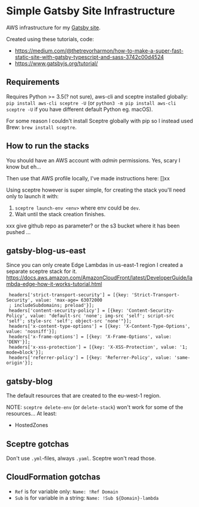 # Simple Gatsby Site Infrastructure

AWS infrastructure for my [Gatsby site](https://github.com/TeemuKoivisto/simple-gatsby-typescript-blog).



Created using these tutorials, code:
* https://medium.com/@thetrevorharmon/how-to-make-a-super-fast-static-site-with-gatsby-typescript-and-sass-3742c00d4524
* https://www.gatsbyjs.org/tutorial/

## Requirements

Requires Python >= 3.5(? not sure), aws-cli and sceptre installed globally: `pip install aws-cli sceptre -U` (or `python3 -m pip install aws-cli sceptre -U` if you have different default Python eg. macOS).

For some reason I couldn't install Sceptre globally with pip so I instead used Brew: `brew install sceptre`.

## How to run the stacks

You should have an AWS account with *admin* permissions. Yes, scary I know but eh...

Then use that AWS profile locally, I've made instructions here: []xx

Using sceptre however is super simple, for creating the stack you'll need only to launch it with:
1. `sceptre launch-env <env>` where env could be `dev`.
2. Wait until the stack creation finishes.

xxx give github repo as parameter? or the s3 bucket where it has been pushed ...

## gatsby-blog-us-east

Since you can only create Edge Lambdas in us-east-1 region I created a separate sceptre stack for it. https://docs.aws.amazon.com/AmazonCloudFront/latest/DeveloperGuide/lambda-edge-how-it-works-tutorial.html

```
 headers['strict-transport-security'] = [{key: 'Strict-Transport-Security', value: 'max-age= 63072000 
 ; includeSubdomains; preload'}]; 
 headers['content-security-policy'] = [{key: 'Content-Security-Policy', value: "default-src 'none'; img-src 'self'; script-src 'self'; style-src 'self'; object-src 'none'"}]; 
 headers['x-content-type-options'] = [{key: 'X-Content-Type-Options', value: 'nosniff'}]; 
 headers['x-frame-options'] = [{key: 'X-Frame-Options', value: 'DENY'}]; 
 headers['x-xss-protection'] = [{key: 'X-XSS-Protection', value: '1; mode=block'}]; 
 headers['referrer-policy'] = [{key: 'Referrer-Policy', value: 'same-origin'}]; 
```

## gatsby-blog

The default resources that are created to the eu-west-1 region.

NOTE: `sceptre delete-env` (or `delete-stack`) won't work for some of the resources...
At least:
* HostedZones

## Sceptre gotchas

Don't use `.yml`-files, always `.yaml`. Sceptre won't read those.

## CloudFormation gotchas

* `Ref` is for variable only: `Name: !Ref Domain`
* `Sub` is for variable in a string: `Name: !Sub ${Domain}-lambda`